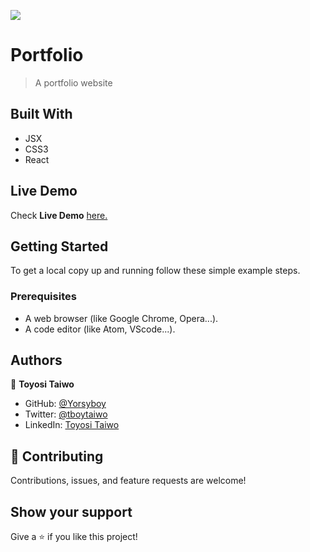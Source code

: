 ![](https://img.shields.io/badge/Microverse-blueviolet)

# Portfolio

> A portfolio website 



## Built With

- JSX
- CSS3
- React

## Live Demo

Check **Live Demo** [here.](""/)

## Getting Started

To get a local copy up and running follow these simple example steps.

### Prerequisites

- A web browser (like Google Chrome, Opera...).
- A code editor (like Atom, VScode...).


## Authors

👤 **Toyosi Taiwo**

- GitHub: [@Yorsyboy](https://github.com/Yorsyboy)
- Twitter: [@tboytaiwo](https://twitter.com/Tboytaiwo)
- LinkedIn: [Toyosi Taiwo](https://linkedin.com/in/taiwo-toyosi)

## 🤝 Contributing

Contributions, issues, and feature requests are welcome!

## Show your support

Give a ⭐️ if you like this project!
